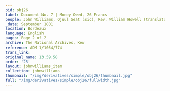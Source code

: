 ```yaml
---
pid: obj26
label: Document No. 7 | Money Owed, 26 Francs
people: John Williams, Ojuul Seat (sic), Rev. William Howell (translator)
_date: September 1801
location: Bordeaux
language: English
pages: Page 2 of 2
archive: The National Archives, Kew
reference: ADM 1/1054/774
trans_link:
original_name: 13.59.58
order: '25'
layout: johnwilliams_item
collection: johnwilliams
thumbnail: "/img/derivatives/simple/obj26/thumbnail.jpg"
full: "/img/derivatives/simple/obj26/fullwidth.jpg"
---
```

